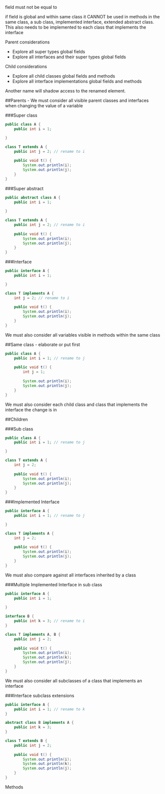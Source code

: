 field must not be equal to

if field is global and within same class it CANNOT be used in methods in the same class, a sub class, implemented interface, extended abstract class.  This also needs to be implemented to each class that implements the interface

Parent considerations
* Explore all super types global fields
* Explore all interfaces and their super types global fields

Child considerations
* Explore all child classes global fields and methods
* Explore all interface implementations global fields and methods

Another name will shadow access to the renamed element.	


##Parents - We must consider all visible parent classes and interfaces when changing the value of a variable


###Super class

```java
public class A {
	public int i = 1;

}

class T extends A {
	public int j = 2; // rename to i
	
	public void t() {	
		System.out.println(i);
		System.out.println(j);
	}
}
```

###Super abstract

```java
public abstract class A {
	public int i = 1;
	
}

class T extends A {
	public int j = 2; // rename to i
	
	public void t() {	
		System.out.println(i);
		System.out.println(j);
	}
}
```
###Interface

```java
public interface A {
	public int i = 1; 

}

class T implements A {
	int j = 2; // rename to i
	
	public void t() {
		System.out.println(i);
		System.out.println(j);
	}
}
```



We must also consider all variables visible in methods within the same class

##Same class - elaborate or put first

```java
public class A {
	public int i = 1; // rename to j
	
	public void t() {
		int j = 1;
		
		System.out.println(i);
		System.out.println(j);
	}
}
```

We must also consider each child class and class that implements the interface the change is in

##Children

###Sub class

```java
public class A {
	public int i = 1; // rename to j

}

class T extends A {
	int j = 2;
	
	public void t() {	
		System.out.println(i);
		System.out.println(j);
	}
}
```

###Implemented Interface

```java
public interface A {
	public int i = 1; // rename to j

}

class T implements A {
	int j = 2;
	
	public void t() {
		System.out.println(i);
		System.out.println(j);
	}
}
```



We must also compare against all interfaces inherited by a class

###Multiple Implemented Interface in sub class

```java
public interface A {
	public int i = 1;
	
}

interface B {
	public int k = 3; // rename to i
}

class T implements A, B {
	public int j = 2;
	
	public void t() {	
		System.out.println(i);
		System.out.println(k);
		System.out.println(j);
	}
}
```
We must also consider all subclasses of a class that implements an interface

###Interface subclass extensions

```java
public interface A {
	public int i = 1; // rename to k
}

abstract class B implements A {
	public int k = 3;
}

class T extends B {
	public int j = 2;
	
	public void t() {	
		System.out.println(i);
		System.out.println(k);
		System.out.println(j);
	}
}
```


Methods